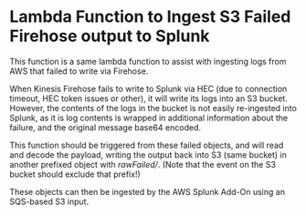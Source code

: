 # Lambda Function to Ingest S3 Failed Firehose output to Splunk

This function is a same lambda function to assist with ingesting logs from AWS that failed to write via Firehose.

When Kinesis Firehose fails to write to Splunk via HEC (due to connection timeout, HEC token issues or other), it will write its logs into an S3 bucket. However, the contents of the logs in the bucket is not easily re-ingested into Splunk, as it is log contents is wrapped in additional information about the failure, and the original message base64 encoded.

This function should be triggered from these failed objects, and will read and decode the payload, writing the output back into S3 (same bucket) in another prefixed object with *rawFailed/*. (Note that the event on the S3 bucket should exclude that prefix!)

These objects can then be ingested by the AWS Splunk Add-On using an SQS-based S3 input.


